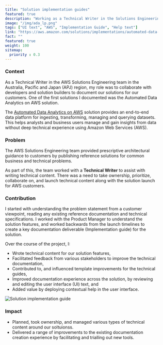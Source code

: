 ```yaml
---
title: "Solution implementation guides"
featured: true
description: "Working as a Technical Writer in the Solutions Engineering team to plan, manage, create and deliver the technical content for our solutions."
image: "/img/ada_lp.png"
tags: ["UI text", "AWS", "Implementation Guide", "Help text"]
link: "https://aws.amazon.com/solutions/implementations/automated-data-analytics-on-aws/"
fact: ""
featured: true
weight: 100
sitemap:
  priority : 0.3
---
```


### Context

As a Technical Writer in the AWS Solutions Engineering team in the Australia, Pacific and Japan (APJ) region, my role was to collaborate with developers and solution builders to document our solutions for our customers. One of the first solutions I documented was the Automated Data Analytics on AWS solution.

The [Automated Data Analytics on AWS](https://aws.amazon.com/solutions/implementations/automated-data-analytics-on-aws/) solution provides an end-to-end data platform for ingesting, transforming, managing and querying datasets. This helps analysts and business users manage and gain insights from data without deep technical experience using Amazon Web Services (AWS).

### Problem

The AWS Solutions Engineering team provided prescriptive architectural guidance to customers by publishing reference solutions for common business and technical problems.

As part of this, the team worked with a **Technical Writer** to assist with writing technical content. There was a need to take ownership, prioritize, collaborate on, and launch technical content along with the solution launch for AWS customers.

### Contribution

I started with understanding the problem statement from a customer viewpoint, reading any existing reference documentation and technical specifications. I worked with the Product Manager to understand the solution features, and worked backwards from the launch timelines to create a key documentation deliverable (Implementation guide) for the solution.

Over the course of the project, I:

- Wrote technical content for our solution features,
- Facilitated feedback from various stakeholders to improve the technical documentation,
- Contributed to, and influenced template improvements for the technical guides,
- Improved documentation experience across the solution, by reviewing and editing the user interface (UI) text, and
- Added value by deploying contextual help in the user interface.

![Solution implementation guide](/img/ada_docs.png)

### Impact

- Planned, took ownership, and managed various types of technical content around our soltuionss.
- Delivered a range of improvements to the existing documentation creation experience by facilitating and trialling out new tools.
